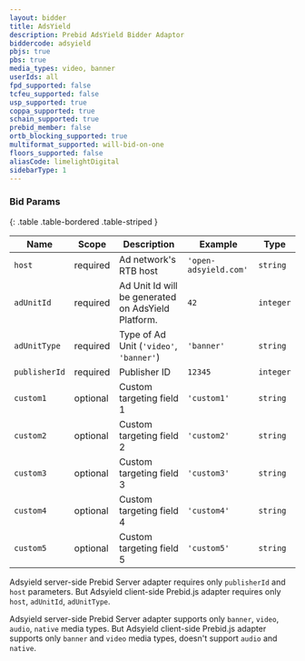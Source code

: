 ```yaml
---
layout: bidder
title: AdsYield
description: Prebid AdsYield Bidder Adaptor
biddercode: adsyield
pbjs: true
pbs: true
media_types: video, banner
userIds: all
fpd_supported: false
tcfeu_supported: false
usp_supported: true
coppa_supported: true
schain_supported: true
prebid_member: false
ortb_blocking_supported: true
multiformat_supported: will-bid-on-one
floors_supported: false
aliasCode: limelightDigital
sidebarType: 1
---
```


### Bid Params

{: .table .table-bordered .table-striped }

| Name          | Scope    | Description                                        | Example               | Type      |
|---------------|----------|----------------------------------------------------|-----------------------|-----------|
| `host`        | required | Ad network's RTB host                              | `'open-adsyield.com'` | `string`  |
| `adUnitId`    | required | Ad Unit Id will be generated on AdsYield Platform. | `42`                  | `integer` |
| `adUnitType`  | required | Type of Ad Unit (`'video'`, `'banner'`)            | `'banner'`            | `string`  |
| `publisherId` | required | Publisher ID                                       | `12345`               | `integer` |
| `custom1`     | optional | Custom targeting field 1                           | `'custom1'`           | `string`  |
| `custom2`     | optional | Custom targeting field 2                           | `'custom2'`           | `string`  |
| `custom3`     | optional | Custom targeting field 3                           | `'custom3'`           | `string`  |
| `custom4`     | optional | Custom targeting field 4                           | `'custom4'`           | `string`  |
| `custom5`     | optional | Custom targeting field 5                           | `'custom5'`           | `string`  |

Adsyield server-side Prebid Server adapter requires only `publisherId` and `host` parameters. But Adsyield client-side Prebid.js adapter requires only `host`, `adUnitId`, `adUnitType`.

Adsyield server-side Prebid Server adapter supports only `banner`, `video`, `audio`, `native` media types. But Adsyield client-side Prebid.js adapter supports only `banner` and `video` media types, doesn't support `audio` and `native`.
